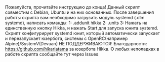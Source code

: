 Пожалуйста, прочитайте инструкцию до конца!
Данный скрипт совместим с Debian, Ubuntu и на них основанных. 
После завершения работы скрипта вам необходимо загрузить модуль systemd (.dlm systemd), написать команды:
1: .addunit hikka
2: .units
3: Нажать на единственную кнопку Hikka, и нажать Start для запуска юнита systemd. 
Скрипт конфигурирует systemd юнит, который автоматически запускает и перезапускает юзербота, системы с OpenRC(например Alpine)/SystemV(Devuan) НЕ ПОДДЕРЖИВАЮТСЯ!
Благодарности: https://github.com/hikariatama за юзербота Hikka.
О любых неполадках в работе скрипта сообщайте тут через Issues

